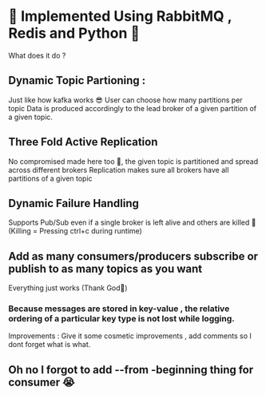 # 🐰 Implemented Using RabbitMQ , Redis and Python 🫡

What does it do ?

## Dynamic Topic Partioning : 
Just like how kafka works 😎
User can choose how many partitions per topic
Data is produced accordingly to the lead broker of a given partition of a given topic.

## Three Fold Active Replication
No compromised made here too 🥵, the given topic is partitioned and  spread across different brokers
Replication makes sure all brokers have all partitions of a given topic

## Dynamic Failure Handling
Supports Pub/Sub even if a single broker is left alive and others are killed 🤝 (Killing = Pressing ctrl+c during runtime) 

## Add as many consumers/producers subscribe or publish to as many topics as you want
Everything just works (Thank God🥳)

### Because messages are stored in key-value , the relative ordering of a particular key type is not lost while logging.


Improvements : Give it some cosmetic improvements , add comments so I dont forget what is what.

## Oh no I forgot to add --from -beginning thing for consumer 😭
